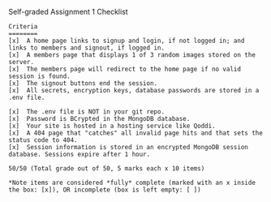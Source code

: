 Self-graded Assignment 1 Checklist

    Criteria	
    ========
    [x]  A home page links to signup and login, if not logged in; and links to members and signout, if logged in.
    [x]  A members page that displays 1 of 3 random images stored on the server.
    [x]  The members page will redirect to the home page if no valid session is found.
    [x]  The signout buttons end the session.
    [x]  All secrets, encryption keys, database passwords are stored in a .env file.

    [x]  The .env file is NOT in your git repo.
    [x]  Password is BCrypted in the MongoDB database.
    [x]  Your site is hosted in a hosting service like Qoddi.
    [x]  A 404 page that "catches" all invalid page hits and that sets the status code to 404.
    [x]  Session information is stored in an encrypted MongoDB session database. Sessions expire after 1 hour.
    
    50/50 (Total grade out of 50, 5 marks each x 10 items)

    *Note items are considered *fully* complete (marked with an x inside the box: [x]), OR incomplete (box is left empty: [ ])